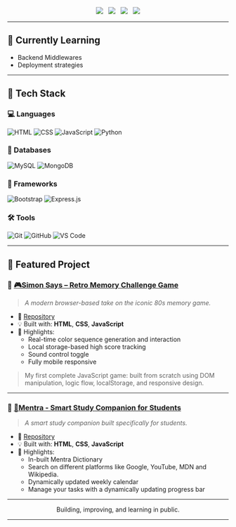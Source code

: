 <p align="center">
  <a href="mailto:officialkeshavbansal@gmail.com"><img src="https://img.shields.io/badge/Email-Contact-informational?style=flat-square&logo=gmail&logoColor=white&color=red" /></a> &nbsp;
  <a href="https://www.linkedin.com/in/keshavbansll"><img src="https://img.shields.io/badge/LinkedIn-Connect-informational?style=flat-square&logo=linkedin&logoColor=white&color=0A66C2" /></a> &nbsp;
  <a href="https://linktr.ee/keshavbansll"><img src="https://img.shields.io/badge/Linktree-KeshavBansal-green?style=flat-square&logo=linktree" /></a> &nbsp;
  <img src="https://komarev.com/ghpvc/?username=keshavbansll&label=Profile+Views&color=blue&style=flat-square" />
</p>

---

## 🧠 Currently Learning

- Backend Middlewares
- Deployment strategies

---

## 🚀 Tech Stack

### 💻 Languages  
![HTML](https://img.shields.io/badge/HTML-E34F26?logo=html5&logoColor=white&style=for-the-badge)
![CSS](https://img.shields.io/badge/CSS-1572B6?logo=css3&logoColor=white&style=for-the-badge)
![JavaScript](https://img.shields.io/badge/JavaScript-F7DF1E?logo=javascript&logoColor=black&style=for-the-badge)
![Python](https://img.shields.io/badge/Python-3776AB?logo=python&logoColor=white&style=for-the-badge)

### 📒 Databases  
![MySQL](https://img.shields.io/badge/MySQL-4479A1?style=for-the-badge&logo=mysql&logoColor=white)
![MongoDB](https://img.shields.io/badge/MongoDB-47A248?style=for-the-badge&logo=mongodb&logoColor=white)

### 🎨 Frameworks  
![Bootstrap](https://img.shields.io/badge/Bootstrap-7952B3?logo=bootstrap&logoColor=white&style=for-the-badge)
![Express.js](https://img.shields.io/badge/Express.js-000000?logo=express&logoColor=white&style=for-the-badge)

### 🛠 Tools  
![Git](https://img.shields.io/badge/Git-F05032?logo=git&logoColor=white&style=for-the-badge)
![GitHub](https://img.shields.io/badge/GitHub-181717?logo=github&logoColor=white&style=for-the-badge)
![VS Code](https://img.shields.io/badge/VS_Code-007ACC?logo=visualstudiocode&logoColor=white&style=for-the-badge)

---

## 📌 Featured Project

### 🔹 [🎮Simon Says – Retro Memory Challenge Game](https://keshavbansll.github.io/Simon-Says/)
> _A modern browser-based take on the iconic 80s memory game._

- 🔗 [Repository](https://github.com/keshavbansll/Simon-Says)
- 💡 Built with: **HTML**, **CSS**, **JavaScript**
- 🎯 Highlights:
  - Real-time color sequence generation and interaction
  - Local storage-based high score tracking
  - Sound control toggle
  - Fully mobile responsive

> My first complete JavaScript game: built from scratch using DOM manipulation, logic flow, localStorage, and responsive design.

---

### 🔹 [📘Mentra - Smart Study Companion for Students](https://keshavbansll.github.io/Mentra/)
> _A smart study companion built specifically for students._

- 🔗 [Repository](https://github.com/keshavbansll/Mentra)
- 💡 Built with: **HTML**, **CSS**, **JavaScript**
- 🎯 Highlights:
  - In-built Mentra Dictionary
  - Search on different platforms like Google, YouTube, MDN and Wikipedia.
  - Dynamically updated weekly calendar
  - Manage your tasks with a dynamically updating progress bar

---

<p align="center">
  Building, improving, and learning in public.
</p>

---

